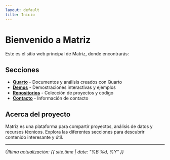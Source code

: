 ```yaml
---
layout: default
title: Inicio
---
```


# Bienvenido a Matriz

Este es el sitio web principal de Matriz, donde encontrarás:

## Secciones

- **[Quarto](/quarto/)** - Documentos y análisis creados con Quarto
- **[Demos](/demos/)** - Demostraciones interactivas y ejemplos
- **[Repositorios](/repositorios/)** - Colección de proyectos y código
- **[Contacto](/contacto/)** - Información de contacto

## Acerca del proyecto

Matriz es una plataforma para compartir proyectos, análisis de datos y recursos técnicos. Explora las diferentes secciones para descubrir contenido interesante y útil.

---

*Última actualización: {{ site.time | date: "%B %d, %Y" }}*